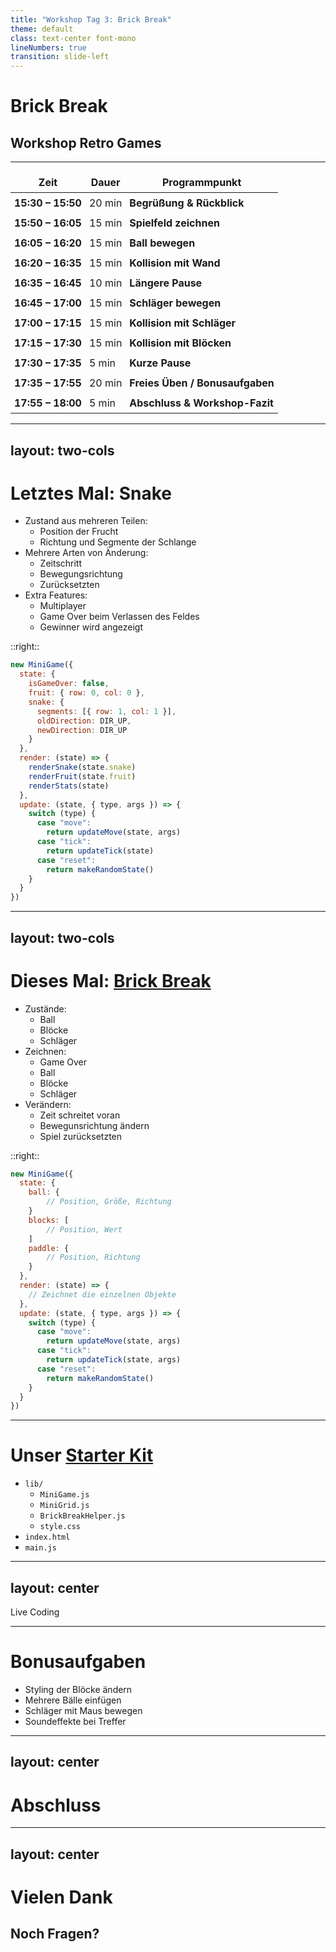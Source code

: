```yaml
---
title: "Workshop Tag 3: Brick Break"
theme: default
class: text-center font-mono
lineNumbers: true
transition: slide-left
---
```


# Brick Break
## Workshop Retro Games

---

<style>
table td,
table th {
  padding: 6px !important;
  border: none !important;
}

table {
  border-collapse: collapse;
}
</style>

| Zeit              | Dauer  | Programmpunkt                                                                                                                                                    |
| ----------------- | ------ | ---------------------------------------------------------------------------------------------------------------------------------------------------------------- |
| **15:30 – 15:50** | 20 min | **Begrüßung & Rückblick**         |
| **15:50 – 16:05** | 15 min | **Spielfeld zeichnen**                                                           |
| **16:05 – 16:20** | 15 min | **Ball bewegen**                                                            |
| **16:20 – 16:35** | 15 min | **Kollision mit Wand**                                                       |
| **16:35 – 16:45** | 10 min | **Längere Pause**                                                      |
| **16:45 – 17:00** | 15 min | **Schläger bewegen**         |
| **17:00 – 17:15** | 15 min | **Kollision mit Schläger**                                          |
| **17:15 – 17:30** | 15 min | **Kollision mit Blöcken**                                                  |
| **17:30 – 17:35** | 5 min  | **Kurze Pause**       |
| **17:35 – 17:55** | 20 min | **Freies Üben / Bonusaufgaben** |
| **17:55 – 18:00** | 5 min  | **Abschluss & Workshop-Fazit**                                       |

---
layout: two-cols
---

# Letztes Mal: Snake

<v-clicks>

- Zustand aus mehreren Teilen:
  - Position der Frucht
  - Richtung und Segmente der Schlange
- Mehrere Arten von Änderung:
  - Zeitschritt
  - Bewegungsrichtung
  - Zurücksetzten
- Extra Features:
  - Multiplayer
  - Game Over beim Verlassen des Feldes
  - Gewinner wird angezeigt

</v-clicks>

::right::

```js
new MiniGame({
  state: {
    isGameOver: false,
    fruit: { row: 0, col: 0 },
    snake: {
      segments: [{ row: 1, col: 1 }],
      oldDirection: DIR_UP,
      newDirection: DIR_UP
    }
  },
  render: (state) => {
    renderSnake(state.snake)
    renderFruit(state.fruit)
    renderStats(state)
  },
  update: (state, { type, args }) => {
    switch (type) {
      case "move":
        return updateMove(state, args)
      case "tick":
        return updateTick(state)
      case "reset":
        return makeRandomState()
    }
  }
})
```


---
layout: two-cols
---

# Dieses Mal: <a href="./example.html">Brick Break</a>
<v-clicks>

- Zustände:
  - Ball
  - Blöcke
  - Schläger
- Zeichnen:
  - Game Over
  - Ball
  - Blöcke
  - Schläger
- Verändern:
  - Zeit schreitet voran
  - Bewegunsrichtung ändern
  - Spiel zurücksetzten

</v-clicks>

::right::

<v-clicks>

```js
new MiniGame({
  state: {
    ball: {
        // Position, Größe, Richtung
    }
    blocks: [
        // Position, Wert
    ]
    paddle: {
        // Position, Richtung
    }
  },
  render: (state) => {
    // Zeichnet die einzelnen Objekte
  },
  update: (state, { type, args }) => {
    switch (type) {
      case "move":
        return updateMove(state, args)
      case "tick":
        return updateTick(state, args)
      case "reset":
        return makeRandomState()
    }
  }
})
```

</v-clicks>

---

# Unser <a href="https://github.com/RS-Software-Dev/workshop-retro-games/releases/latest">Starter Kit</a>

- `lib/`
  - `MiniGame.js`
  - `MiniGrid.js` 
  - `BrickBreakHelper.js` 
  - `style.css`
- `index.html`
- `main.js`



---
layout: center
---

Live Coding


---

# Bonusaufgaben
- Styling der Blöcke ändern
- Mehrere Bälle einfügen
- Schläger mit Maus bewegen
- Soundeffekte bei Treffer

---
layout: center
---

# Abschluss

---
layout: center
---

# Vielen Dank
## Noch Fragen?